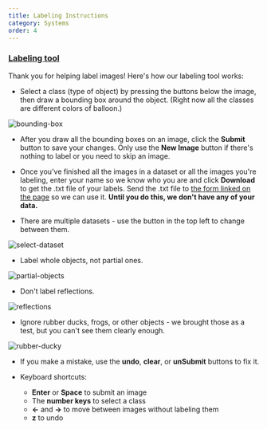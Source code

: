 ```yaml
---
title: Labeling Instructions
category: Systems
order: 4
---
```


### [Labeling tool](ksu-auv-team.github.io/labeling-tool/labeling.html)

Thank you for helping label images! Here's how our labeling tool works:

* Select a class (type of object) by pressing the buttons below the image, then draw a bounding box around the object. (Right now all the classes are different colors of balloon.)

![bounding-box](https://ksu-auv-team.github.io/images/labeling-instructions/bounding-box.png)

* After you draw all the bounding boxes on an image, click the **Submit** button to save your changes. Only use the **New Image** button if there's nothing to label or you need to skip an image.

* Once you've finished all the images in a dataset or all the images you're labeling, enter your name so we know who you are and click **Download** to get the .txt file of your labels. Send the .txt file to [the form linked on the page](https://goo.gl/forms/i9zQVxzIyPSYcxbm1) so we can use it. **Until you do this, we don't have any of your data.**

* There are multiple datasets - use the button in the top left to change between them.

![select-dataset](https://ksu-auv-team.github.io/images/labeling-instructions/select-dataset.png)

* Label whole objects, not partial ones.

![partial-objects](https://ksu-auv-team.github.io/images/labeling-instructions/partial-objects.png)

* Don't label reflections.

![reflections](https://ksu-auv-team.github.io/images/labeling-instructions/reflections.png)

* Ignore rubber ducks, frogs, or other objects - we brought those as a test, but you can't see them clearly enough.

![rubber-ducky](https://ksu-auv-team.github.io/images/labeling-instructions/rubber-ducky.png)

* If you make a mistake, use the **undo**, **clear**, or **unSubmit** buttons to fix it.

* Keyboard shortcuts:
    * **Enter** or **Space** to submit an image
    * The **number keys** to select a class
    * **&larr;** and **&rarr;** to move between images without labeling them
    * **z** to undo